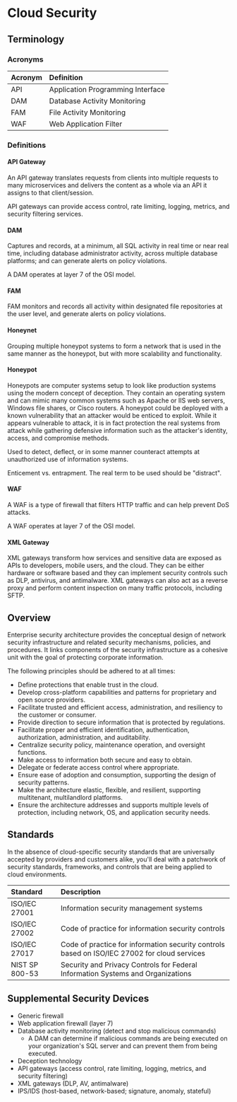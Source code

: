 # Cloud Security

## Terminology

### Acronyms

| Acronym | Definition |
| :--- | :--- |
| API | Application Programming Interface |
| DAM | Database Activity Monitoring |
| FAM | File Activity Monitoring |
| WAF | Web Application Filter |

### Definitions

#### API Gateway

An API gateway translates requests from clients into multiple requests to many microservices and delivers the content as a whole via an API it assigns to that client/session.

API gateways can provide access control, rate limiting, logging, metrics, and security filtering services.

#### DAM

Captures and records, at a minimum, all SQL activity in real time or near real time, including database administrator activity, across multiple database platforms; and can generate alerts on policy violations.

A DAM operates at layer 7 of the OSI model.

#### FAM

FAM monitors and records all activity within designated file repositories at the user level, and generate alerts on policy violations.

#### Honeynet

Grouping multiple honeypot systems to form a network that is used in the same manner as the honeypot, but with more scalability and functionality.

#### Honeypot

Honeypots are computer systems setup to look like production systems using the modern concept of deception. They contain an operating system and can mimic many common systems such as Apache or IIS web servers, Windows file shares, or Cisco routers. A honeypot could be deployed with a known vulnerability that an attacker would be enticed to exploit. While it appears vulnerable to attack, it is in fact protection the real systems from attack while gathering defensive information such as the attacker's identity, access, and compromise methods.

Used to detect, deflect, or in some manner counteract attempts at unauthorized use of information systems.

Enticement vs. entrapment. The real term to be used should be "distract".

#### WAF

A WAF is a type of firewall that filters HTTP traffic and can help prevent DoS attacks.

A WAF operates at layer 7 of the OSI model.

#### XML Gateway

XML gateways transform how services and sensitive data are exposed as APIs to developers, mobile users, and the cloud. They can be either hardware or software based and they can implement security controls such as DLP, antivirus, and antimalware. XML gateways can also act as a reverse proxy and  perform content inspection on many traffic protocols, including SFTP.

## Overview

Enterprise security architecture provides the conceptual design of network security infrastructure and related security mechanisms, policies, and procedures. It links components of the security infrastructure as a cohesive unit with the goal of protecting corporate information.

The following principles should be adhered to at all times:

- Define protections that enable trust in the cloud.
- Develop cross-platform capabilities and patterns for proprietary and open source providers.
- Facilitate trusted and efficient access, administration, and resiliency to the customer or consumer.
- Provide direction to secure information that is protected by regulations.
- Facilitate proper and efficient identification, authentication, authorization, administration, and auditability.
- Centralize security policy, maintenance operation, and oversight functions.
- Make access to information both secure and easy to obtain.
- Delegate or federate access control where appropriate.
- Ensure ease of adoption and consumption, supporting the design of security patterns.
- Make the architecture elastic, flexible, and resilient, supporting multitenant, multilandlord platforms.
- Ensure the architecture addresses and supports multiple levels of protection, including network, OS, and application security needs.

## Standards

In the absence of cloud-specific security standards that are universally accepted by providers and customers alike, you'll deal with a patchwork of security standards, frameworks, and controls that are being applied to cloud environments.

| Standard | Description |
| :--- | :--- |
| ISO/IEC 27001 | Information security management systems |
| ISO/IEC 27002 | Code of practice for information security controls |
| ISO/IEC 27017 | Code of practice for information security controls based on ISO/IEC 27002 for cloud services |
| NIST SP 800-53 | Security and Privacy Controls for Federal Information Systems and Organizations |

## Supplemental Security Devices

- Generic firewall
- Web application firewall \(layer 7\)
- Database activity monitoring \(detect and stop malicious commands\)
  - A DAM can determine if malicious commands are being executed on your organization's SQL server and can prevent them from being executed.
- Deception technology
- API gateways \(access control, rate limiting, logging, metrics, and security filtering\)
- XML gateways \(DLP, AV, antimalware\)
- IPS/IDS \(host-based, network-based; signature, anomaly, stateful\)